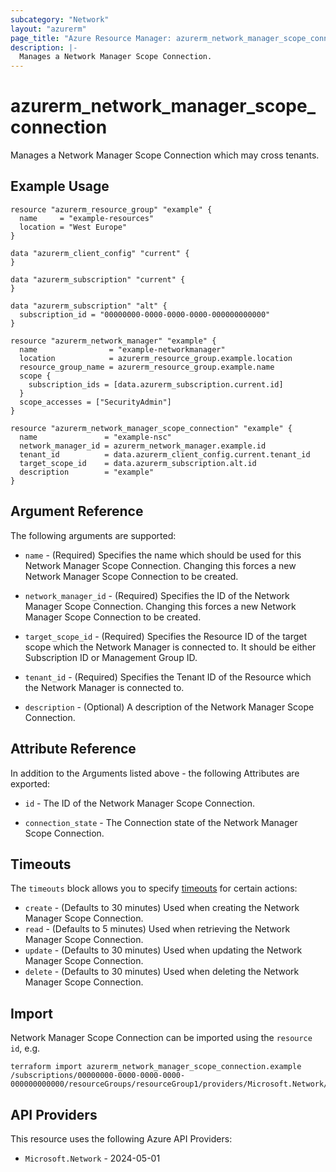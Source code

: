 ```yaml
---
subcategory: "Network"
layout: "azurerm"
page_title: "Azure Resource Manager: azurerm_network_manager_scope_connection"
description: |-
  Manages a Network Manager Scope Connection.
---
```


# azurerm_network_manager_scope_connection

Manages a Network Manager Scope Connection which may cross tenants.

## Example Usage

```hcl
resource "azurerm_resource_group" "example" {
  name     = "example-resources"
  location = "West Europe"
}

data "azurerm_client_config" "current" {
}

data "azurerm_subscription" "current" {
}

data "azurerm_subscription" "alt" {
  subscription_id = "00000000-0000-0000-0000-000000000000"
}

resource "azurerm_network_manager" "example" {
  name                = "example-networkmanager"
  location            = azurerm_resource_group.example.location
  resource_group_name = azurerm_resource_group.example.name
  scope {
    subscription_ids = [data.azurerm_subscription.current.id]
  }
  scope_accesses = ["SecurityAdmin"]
}

resource "azurerm_network_manager_scope_connection" "example" {
  name               = "example-nsc"
  network_manager_id = azurerm_network_manager.example.id
  tenant_id          = data.azurerm_client_config.current.tenant_id
  target_scope_id    = data.azurerm_subscription.alt.id
  description        = "example"
}
```

## Argument Reference

The following arguments are supported:

* `name` - (Required) Specifies the name which should be used for this Network Manager Scope Connection. Changing this forces a new Network Manager Scope Connection to be created.

* `network_manager_id` - (Required) Specifies the ID of the Network Manager Scope Connection. Changing this forces a new Network Manager Scope Connection to be created.

* `target_scope_id` - (Required) Specifies the Resource ID of the target scope which the Network Manager is connected to. It should be either Subscription ID or Management Group ID.

* `tenant_id` - (Required) Specifies the Tenant ID of the Resource which the Network Manager is connected to.

* `description` - (Optional) A description of the Network Manager Scope Connection.

## Attribute Reference

In addition to the Arguments listed above - the following Attributes are exported:

* `id` - The ID of the Network Manager Scope Connection.

* `connection_state` - The Connection state of the Network Manager Scope Connection.

## Timeouts

The `timeouts` block allows you to specify [timeouts](https://developer.hashicorp.com/terraform/language/resources/configure#define-operation-timeouts) for certain actions:

* `create` - (Defaults to 30 minutes) Used when creating the Network Manager Scope Connection.
* `read` - (Defaults to 5 minutes) Used when retrieving the Network Manager Scope Connection.
* `update` - (Defaults to 30 minutes) Used when updating the Network Manager Scope Connection.
* `delete` - (Defaults to 30 minutes) Used when deleting the Network Manager Scope Connection.

## Import

Network Manager Scope Connection can be imported using the `resource id`, e.g.

```shell
terraform import azurerm_network_manager_scope_connection.example /subscriptions/00000000-0000-0000-0000-000000000000/resourceGroups/resourceGroup1/providers/Microsoft.Network/networkManagers/networkManager1/scopeConnections/scopeConnection1
```

## API Providers
<!-- This section is generated, changes will be overwritten -->
This resource uses the following Azure API Providers:

* `Microsoft.Network` - 2024-05-01
